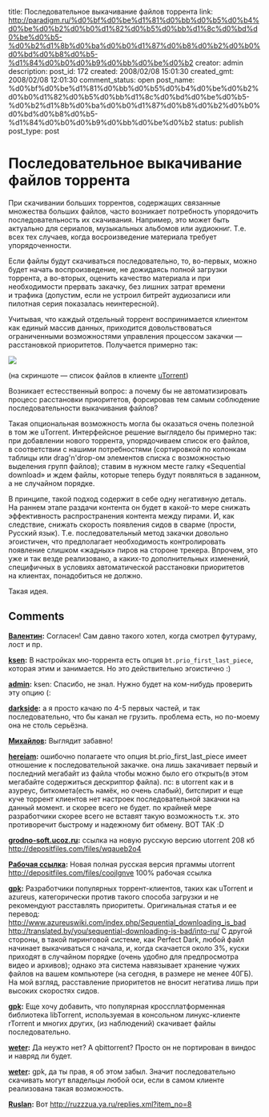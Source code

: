 title: Последовательное выкачивание файлов торрента
link: http://paradigm.ru/%d0%bf%d0%be%d1%81%d0%bb%d0%b5%d0%b4%d0%be%d0%b2%d0%b0%d1%82%d0%b5%d0%bb%d1%8c%d0%bd%d0%be%d0%b5-%d0%b2%d1%8b%d0%ba%d0%b0%d1%87%d0%b8%d0%b2%d0%b0%d0%bd%d0%b8%d0%b5-%d1%84%d0%b0%d0%b9%d0%bb%d0%be%d0%b2
creator: admin
description: 
post_id: 172
created: 2008/02/08 15:01:30
created_gmt: 2008/02/08 12:01:30
comment_status: open
post_name: %d0%bf%d0%be%d1%81%d0%bb%d0%b5%d0%b4%d0%be%d0%b2%d0%b0%d1%82%d0%b5%d0%bb%d1%8c%d0%bd%d0%be%d0%b5-%d0%b2%d1%8b%d0%ba%d0%b0%d1%87%d0%b8%d0%b2%d0%b0%d0%bd%d0%b8%d0%b5-%d1%84%d0%b0%d0%b9%d0%bb%d0%be%d0%b2
status: publish
post_type: post

# Последовательное выкачивание файлов торрента

При скачивании больших торрентов, содержащих связанные множества больших файлов, часто возникает потребность упорядочить последовательность их скачивания. Например, это может быть актуально для сериалов, музыкальных альбомов или аудиокниг. Т.е. всех тех случаев, когда восроизведение материала требует упорядоченности.

Если файлы будут скачиваться последовательно, то, во-первых, можно будет начать воспроизведение, не дожидаясь полной загрузки торрента, а во-вторых, оценить качество материала и при необходимости прервать закачку, без лишних затрат времени и трафика (допустим, если не устроил битрейт аудиозаписи или пилотная серия показалась неинтересной).

Учитывая, что каждый отдельный торрент воспринимается клиентом как единый массив данных, приходится довольствоваться ограниченными возможностями управления процессом закачки — расстановкой приоритетов. Получается примерно так:

![](/;-\)/2008/02/priority.png)

(на скриншоте — список файлов в клиенте [uTorrent](http://utorrent.com/))

Возникает естесственный вопрос: а почему бы не автоматизировать процесс расстановки приоритетов, форсировав тем самым соблюдение последовательности выкачивания файлов? 

Такая опциональная возможность могла бы оказаться очень полезной в том же uTorrent. Интерфейсное решение выглядело бы примерно так: при добавлении нового торрента, упорядочиваем список его файлов, в соответствии с нашими потребностями (сортировкой по колонкам таблицы или drag'n'drop-ом элементов списка с возможностью выделения групп файлов); ставим в нужном месте галку «Sequential download» и ждем файлы, которые теперь будут появляться в заданном, а не случайном порядке.

В принципе, такой подход содержит в себе одну негативную деталь. На раннем этапе раздачи контента он будет в какой-то мере снижать эффективность распространения контента между пирами. И, как следствие, снижать скорость появления сидов в сварме (прости, Русский язык). Т.е. последовательный метод закачки довольно эгоистичен, что предполагает необходимость контролировать появление слишком «жадных» пиров на стороне трекера. Впрочем, это уже и так везде реализовано, а каких-то дополнительных изменений, специфичных в условиях автоматической расстановки приоритетов на клиентах, понадобиться не должно.

Такая идея.

## Comments

**[Валентин](#288 "2008/02/08 15:56:51"):** Согласен! Сам давно такого хотел, когда смотрел футураму, лост и пр.

**[ksen](#289 "2008/02/08 16:56:32"):** В настройках мю-торрента есть опция `bt.prio_first_last_piece`, которая этим и занимается. Но это действительно эгоистично :)

**[admin](#290 "2008/02/08 17:32:39"):** ksen: Спасибо, не знал. Нужно будет на ком-нибудь проверить эту опцию (:

**[darkside](#291 "2008/02/08 18:05:37"):** а я просто качаю по 4-5 первых частей, и так последовательно, что бы канал не грузить. проблема есть, но по-моему она не столь серьёзна.

**[Михайлов](#311 "2008/02/16 20:29:50"):** Выглядит забавно!

**[hereiam](#3950 "2008/10/24 18:22:42"):** ошибочно полагаете что опция bt.prio_first_last_piece имеет отношение к последовательной закачке. она лишь закачивает первый и последний мегабайт из файла чтобы можно было его открыть(в этом мегабайте содержиться дескриптор файла). пс: в utorrent как и в азуреус, биткомета(есть намёк, но очень слабый), битспирит и еще куче торрент клиентов нет настроек последовательной закачки на данный момент. и скорее всего не будет. по крайней мере разработчики скорее всего не вставят такую возможность т.к. это противоречит быстрому и надежному бит обмену. ВОТ ТАК :D

**[grodno-soft.ucoz.ru](#9859 "2008/12/07 00:34:54"):** ссылка на новую русскую версию utorrent 208 кб http://depositfiles.com/files/wqaueb2o4

**[Рабочая ссылка](#10203 "2008/12/08 20:31:51"):** Новая полная русская версия пргаммы utorrent http://depositfiles.com/files/coojlgnve 100% рабочая ссылка

**[gpk](#40284 "2009/11/25 09:06:06"):** Разработчики популярных торрент-клиентов, таких как uTorrent и azureus, категорически против такого способа загрузки и не рекомендуют расставлять приоритеты. Оригинальная статья и ее перевод: http://www.azureuswiki.com/index.php/Sequential_downloading_is_bad http://translated.by/you/sequential-downloading-is-bad/into-ru/ С другой стороны, в такой пиринговой системе, как Perfect Dark, любой файл начинает выкачиваться с начала, и, когда скачается около 3%, куски приходят в случайном порядке (очень удобно для предпросмотра видео и архивов); однако эта система навязывает хранение чужих файлов на вашем компьютере (на сегодня, в размере не менее 40ГБ). На мой взгляд, расставление приоритетов не вносит негатива лишь при высоких скоростях сидов.

**[gpk](#40286 "2009/11/25 09:25:22"):** Еще хочу добавить, что популярная кроссплатформенная библиотека libTorrent, используемая в консольном линукс-клиенте rTorrent и многих других, (из наблюдений) скачивает файлы последовательно.

**[weter](#40245 "2009/11/23 22:31:10"):** Да неужто нет? А qbittorrent? Просто он не портирован в виндос и навряд ли будет.

**[weter](#42511 "2010/01/30 19:24:51"):** gpk, да ты прав, я об этом забыл. Значит последовательно скачивать могут владельцы любой оси, если в самом клиенте реализована такая возможность.

**[Ruslan](#43163 "2010/02/21 22:29:45"):** Вот http://ruzzzua.ya.ru/replies.xml?item_no=8


